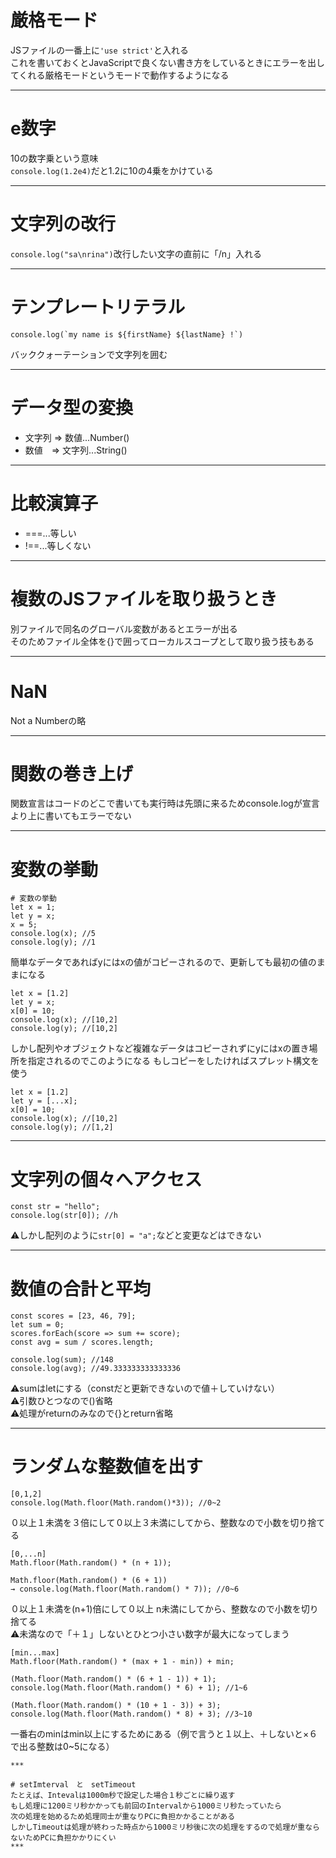# 厳格モード
JSファイルの一番上に`'use strict'`と入れる   
これを書いておくとJavaScriptで良くない書き方をしているときにエラーを出してくれる厳格モードというモードで動作するようになる
***

# e数字
10の数字乗という意味   
`console.log(1.2e4)`だと1.2に10の4乗をかけている
***

# 文字列の改行
`console.log("sa\nrina")`改行したい文字の直前に「/n」入れる
***

# テンプレートリテラル
~~~
console.log(`my name is ${firstName} ${lastName} !`)
~~~
バッククォーテーションで文字列を囲む
***

# データ型の変換
- 文字列 => 数値...Number()
- 数値　=> 文字列...String()
***

# 比較演算子
- ===...等しい
- !==...等しくない
***

# 複数のJSファイルを取り扱うとき
別ファイルで同名のグローバル変数があるとエラーが出る    
そのためファイル全体を{}で囲ってローカルスコープとして取り扱う技もある
***

# NaN
Not a Numberの略
***

# 関数の巻き上げ
関数宣言はコードのどこで書いても実行時は先頭に来るためconsole.logが宣言より上に書いてもエラーでない
***

# 変数の挙動
~~~
# 変数の挙動
let x = 1;
let y = x;
x = 5;
console.log(x); //5 
console.log(y); //1
~~~
簡単なデータであればyにはxの値がコピーされるので、更新しても最初の値のままになる
~~~
let x = [1.2]
let y = x;
x[0] = 10;
console.log(x); //[10,2]
console.log(y); //[10,2]
~~~
しかし配列やオブジェクトなど複雑なデータはコピーされずにyにはxの置き場所を指定されるのでこのようになる
もしコピーをしたければスプレット構文を使う
~~~
let x = [1.2]
let y = [...x];
x[0] = 10;
console.log(x); //[10,2]
console.log(y); //[1,2]
~~~
***

# 文字列の個々へアクセス
~~~
const str = "hello";
console.log(str[0]); //h
~~~
⚠️しかし配列のように`str[0] = "a";`などと変更などはできない
***

# 数値の合計と平均
~~~
const scores = [23, 46, 79];
let sum = 0;
scores.forEach(score => sum += score);
const avg = sum / scores.length;

console.log(sum); //148
console.log(avg); //49.333333333333336
~~~
⚠️sumはletにする（constだと更新できないので値＋していけない）   
⚠️引数ひとつなので()省略    
⚠️処理がreturnのみなので{}とreturn省略
***

# ランダムな整数値を出す
~~~
[0,1,2]
console.log(Math.floor(Math.random()*3)); //0~2
~~~
０以上１未満を３倍にして０以上３未満にしてから、整数なので小数を切り捨てる
~~~
[0,...n]
Math.floor(Math.random() * (n + 1));

Math.floor(Math.random() * (6 + 1))
→ console.log(Math.floor(Math.random() * 7)); //0~6
~~~
０以上１未満を(n+1)倍にして０以上 n未満にしてから、整数なので小数を切り捨てる    
⚠️未満なので「＋１」しないとひとつ小さい数字が最大になってしまう
~~~
[min...max]
Math.floor(Math.random() * (max + 1 - min)) + min;

(Math.floor(Math.random() * (6 + 1 - 1)) + 1);
console.log(Math.floor(Math.random() * 6) + 1); //1~6

(Math.floor(Math.random() * (10 + 1 - 3)) + 3);
console.log(Math.floor(Math.random() * 8) + 3); //3~10
~~~
一番右のminはmin以上にするためにある（例で言うと１以上、＋しないと×６で出る整数は0~5になる）
~~~
***

# setImterval　と　setTimeout
たとえば、Intevalは1000m秒で設定した場合１秒ごとに繰り返す     
もし処理に1200ミリ秒かかっても前回のIntervalから1000ミリ秒たっていたら   
次の処理を始めるため処理同士が重なりPCに負担かかることがある   
しかしTimeoutは処理が終わった時点から1000ミリ秒後に次の処理をするので処理が重ならないためPCに負担かかりにくい
***

